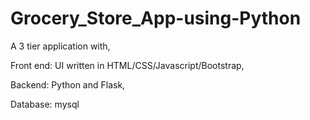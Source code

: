 # Grocery_Store_App-using-Python
A 3 tier application with,

Front end: UI written in HTML/CSS/Javascript/Bootstrap,

Backend: Python and Flask,

Database: mysql
